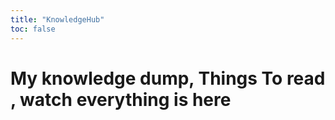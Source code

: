 ```yaml
---
title: "KnowledgeHub"
toc: false
---
```



# My knowledge dump, Things To read , watch everything is here

